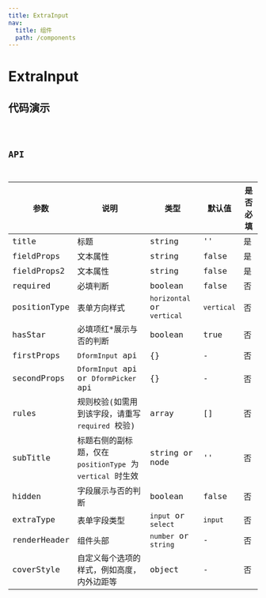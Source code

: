 ```yaml
---
title: ExtraInput
nav:
  title: 组件
  path: /components
---
```


# ExtraInput

## 代码演示

<code src="./demo/index.tsx" />

## API

| 参数         | 说明                                                                               | 类型                       | 默认值     | 是否必填 |
| ------------ | ---------------------------------------------------------------------------------- | -------------------------- | ---------- | -------- |
| title        | 标题                                                                               | string                     | ''         | 是       |
| fieldProps   | 文本属性                                                                           | string                     | false      | 是       |
| fieldProps2  | 文本属性                                                                           | string                     | false      | 是       |
| required     | 必填判断                                                                           | boolean                    | false      | 否       |
| positionType | 表单方向样式                                                                       | `horizontal` or `vertical` | `vertical` | 否       |
| hasStar      | 必填项红\*展示与否的判断                                                           | boolean                    | true       | 否       |
| firstProps   | `DformInput` api | {}                         | -          | 否       |
| secondProps  | `DformInput` api  or `DformPicker` api | {}                         | -          | 否       |
| rules        | 规则校验(如需用到该字段，请重写 `required` 校验)                                   | array                      | []         | 否       |
| subTitle     | 标题右侧的副标题，仅在 `positionType` 为 `vertical` 时生效                         | string or node             | ''         | 否       |
| hidden       | 字段展示与否的判断                                                                 | boolean                    | false      | 否       |
| extraType    | 表单字段类型                                                                       | `input` or `select`        | `input`    | 否       |
| renderHeader | 组件头部                                                                           | `number` or `string`       | -          | 否       |
| coverStyle   | 自定义每个选项的样式，例如高度，内外边距等                                         | object                     | -          | 否       |
